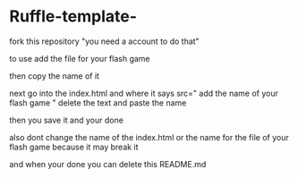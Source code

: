 # Ruffle-template-

fork this repository
"you need a account to do that"

to use add the file for your flash game

then copy the name of it

next go into the index.html and 
where it says 
src=" add the name of your flash game "
delete the text and paste the name

then you save it and your done

also dont change the name of the index.html or the name for the file of your flash game because it may break it

and when your done you can delete this README.md
